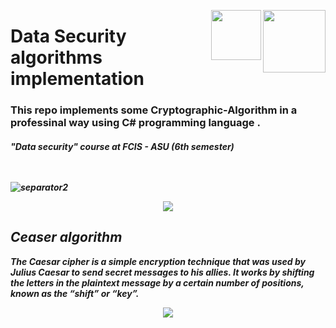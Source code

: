 
<p><a href="https://www.asu.edu.eg/"><img align="right" src="https://ums.asu.edu.eg/images/logo.png" width="100" /></a></p>
<p><img align="right" src="https://seeklogo.com/images/C/c-sharp-c-logo-02F17714BA-seeklogo.com.png" width="80" /></a></p>
<div align=left>
<h1>
  Data Security algorithms  <br> implementation 
</h1>
  <h3>
    This repo implements some  Cryptographic-Algorithm in a professinal way using C# programming language .
  </h3>
 <h5>
    "Data security" course at FCIS - ASU 
        (6th semester)
<div>
<br>
<br>

![separator2](https://i.imgur.com/4gX5WFr.png)


<p align="center"><img  src="https://github.com/abdalla-am/Data-Security-Project-2024/blob/673298cd2cf4754f99703cafe55cd1124fd3154c/readme%20photos/readme%20photo%201.jpg"  /></p>


## Ceaser algorithm 

The Caesar cipher is a simple encryption technique that was used by Julius Caesar to send secret messages to his allies. It works by shifting the letters in the plaintext message by a certain number of positions, known as the “shift” or “key”.
<p align="center"><img  src="https://github.com/abdalla-am/Data-Security-Project-2024/blob/6529df74081791293e5fd680b860d99d2bc50e8f/readme%20photos/ceaser%20algo%20photo.gif"  /></p>
